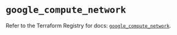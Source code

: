 # `google_compute_network`

Refer to the Terraform Registry for docs: [`google_compute_network`](https://registry.terraform.io/providers/hashicorp/google-beta/5.12.0/docs/resources/google_compute_network).
